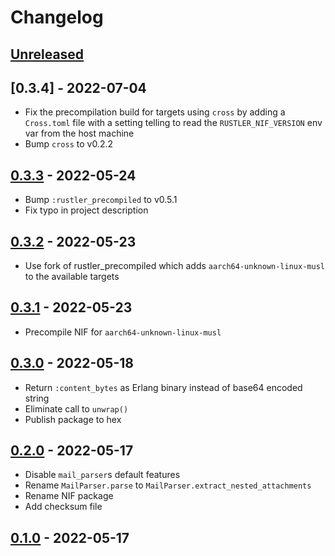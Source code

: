 # Changelog

## [Unreleased]

## [0.3.4] - 2022-07-04

- Fix the precompilation build for targets using `cross` by adding a `Cross.toml` file with a setting telling to read the `RUSTLER_NIF_VERSION` env var from the host machine
- Bump `cross` to v0.2.2

## [0.3.3] - 2022-05-24

- Bump `:rustler_precompiled` to v0.5.1
- Fix typo in project description

## [0.3.2] - 2022-05-23

- Use fork of rustler_precompiled which adds `aarch64-unknown-linux-musl` to the available targets

## [0.3.1] - 2022-05-23

- Precompile NIF for `aarch64-unknown-linux-musl`

## [0.3.0] - 2022-05-18

- Return `:content_bytes` as Erlang binary instead of base64 encoded string
- Eliminate call to `unwrap()`
- Publish package to hex

## [0.2.0] - 2022-05-17

- Disable `mail_parser`s default features
- Rename `MailParser.parse` to `MailParser.extract_nested_attachments`
- Rename NIF package
- Add checksum file

## [0.1.0] - 2022-05-17

[unreleased]: https://github.com/kloeckner-i/mail_parser/compare/v0.3.4...HEAD
[0.3.3]: https://github.com/kloeckner-i/mail_parser/releases/tag/v0.3.4
[0.3.3]: https://github.com/kloeckner-i/mail_parser/releases/tag/v0.3.3
[0.3.2]: https://github.com/kloeckner-i/mail_parser/releases/tag/v0.3.2
[0.3.1]: https://github.com/kloeckner-i/mail_parser/releases/tag/v0.3.1
[0.3.0]: https://github.com/kloeckner-i/mail_parser/releases/tag/v0.3.0
[0.2.0]: https://github.com/kloeckner-i/mail_parser/releases/tag/v0.2.0
[0.1.0]: https://github.com/kloeckner-i/mail_parser/releases/tag/v0.1.0
